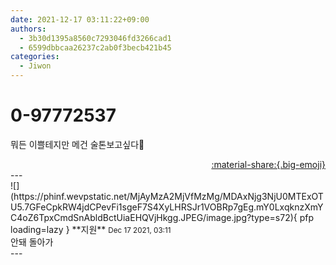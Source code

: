 ```yaml
---
date: 2021-12-17 03:11:22+09:00
authors:
  - 3b30d1395a8560c7293046fd3266cad1
  - 6599dbbcaa26237c2ab0f3becb421b45
categories:
  - Jiwon
---
```


# 0-97772537

<div class="post-container" markdown="1">
<div class="content-container md-sidebar__scrollwrap" markdown="1">

뭐든 이쁠테지만 메건 술톤보고싶다🥴

</div>
</div>

<div style="text-align: right;" markdown="1">
<a href="https://weverse.io/fromis9/fanpost/0-97772537" style="text-align: right;">:material-share:{.big-emoji}</a>
</div>
---

<div class="comments-container md-sidebar__scrollwrap" markdown="1">
<div class="comment" markdown="1">
<div class='id-container' markdown="1">
![](https://phinf.wevpstatic.net/MjAyMzA2MjVfMzMg/MDAxNjg3NjU0MTExOTU5.7GFeCpkRW4jdCPevFi1sgeF7S4XyLHRSJr1VOBRp7gEg.mY0LxqknzXmYC4oZ6TpxCmdSnAbldBctUiaEHQVjHkgg.JPEG/image.jpg?type=s72){ pfp loading=lazy }
**<span class="artist">지원</span>** <small>Dec 17 2021, 03:11</small><br>
</div>
<div class='comment-body' markdown="1">
안돼 돌아가
</div>
</div>
</div>
---
